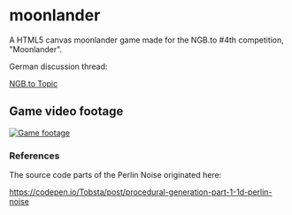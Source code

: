 # moonlander
A HTML5 canvas moonlander game made for the NGB.to #4th competition, "Moonlander".

German discussion thread:

[NGB.to Topic](https://ngb.to/threads/40532-Aufgabenstellung-Programmierwettbewerb-Nr-4)

## Game video footage

[![Game footage](https://www.picflash.org/img/2019/04/12/TBml5J5DIBP.webm.jpg "Game footage")](https://www.picflash.org/viewer.php?img=ml5J5DIBP.webm)

### References
The source code parts of the Perlin Noise originated here:

https://codepen.io/Tobsta/post/procedural-generation-part-1-1d-perlin-noise
